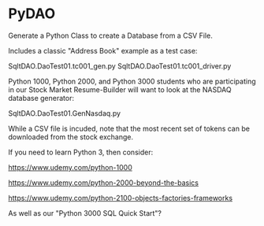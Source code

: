 # PyDAO
Generate a Python Class to create a Database from a CSV File.

Includes a classic "Address Book" example as a test case:

SqltDAO.DaoTest01.tc001_gen.py
SqltDAO.DaoTest01.tc001_driver.py

Python 1000, Python 2000, and Python 3000 students who are 
participating in our Stock Market Resume-Builder will want 
to look at the NASDAQ database generator:

SqltDAO.DaoTest01.GenNasdaq.py

While a CSV file is incuded, note that the most recent set of tokens 
can be downloaded from the stock exchange.

If you need to learn Python 3, then consider:

https://www.udemy.com/python-1000

https://www.udemy.com/python-2000-beyond-the-basics

https://www.udemy.com/python-2100-objects-factories-frameworks


As well as our "Python 3000 SQL Quick Start"?



